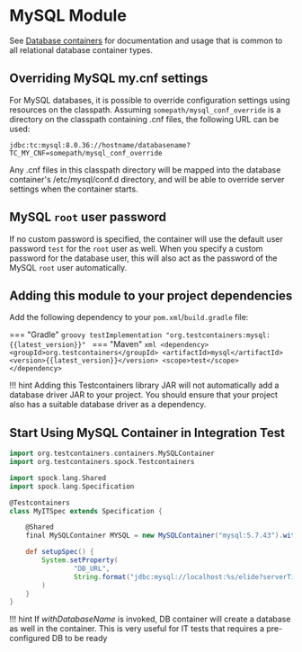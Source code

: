 # MySQL Module

See [Database containers](./index.md) for documentation and usage that is common to all relational database container types.

## Overriding MySQL my.cnf settings

For MySQL databases, it is possible to override configuration settings using resources on the classpath. Assuming `somepath/mysql_conf_override`
is a directory on the classpath containing .cnf files, the following URL can be used:

  `jdbc:tc:mysql:8.0.36://hostname/databasename?TC_MY_CNF=somepath/mysql_conf_override`

Any .cnf files in this classpath directory will be mapped into the database container's /etc/mysql/conf.d directory,
and will be able to override server settings when the container starts.

## MySQL `root` user password

If no custom password is specified, the container will use the default user password `test` for the `root` user as well.
When you specify a custom password for the database user,
this will also act as the password of the MySQL `root` user automatically. 

## Adding this module to your project dependencies

Add the following dependency to your `pom.xml`/`build.gradle` file:

=== "Gradle"
    ```groovy
    testImplementation "org.testcontainers:mysql:{{latest_version}}"
    ```
=== "Maven"
    ```xml
    <dependency>
        <groupId>org.testcontainers</groupId>
        <artifactId>mysql</artifactId>
        <version>{{latest_version}}</version>
        <scope>test</scope>
    </dependency>
    ```

!!! hint
    Adding this Testcontainers library JAR will not automatically add a database driver JAR to your project. You should ensure that your project also has a suitable database driver as a dependency.

## Start Using MySQL Container in Integration Test

```groovy
import org.testcontainers.containers.MySQLContainer
import org.testcontainers.spock.Testcontainers

import spock.lang.Shared
import spock.lang.Specification

@Testcontainers
class MyITSpec extends Specification {

    @Shared
    final MySQLContainer MYSQL = new MySQLContainer("mysql:5.7.43").withDatabaseName("testDbName")

    def setupSpec() {
        System.setProperty(
                "DB_URL",
                String.format("jdbc:mysql://localhost:%s/elide?serverTimezone=UTC", MYSQL.firstMappedPort)
        )
    }
}
```

!!! hint
    If _withDatabaseName_ is invoked, DB container will create a database as well in the container. This is very useful for IT tests that requires a pre-configured DB to be ready 
